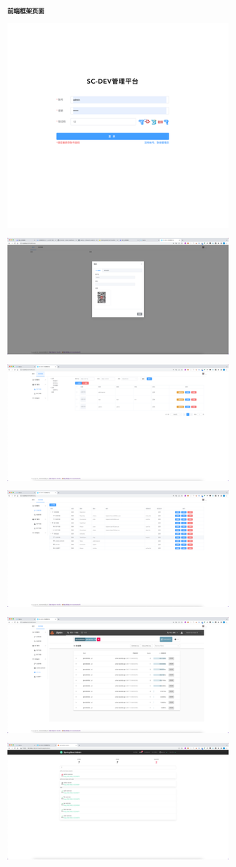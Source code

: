 #### 前端框架页面
#### ![](img/img.png)
#### ![](img/img_1.png)
#### ![](img/img_2.png)
#### ![](img/img_3.png)
#### ![](img/img_4.png)
#### ![](img/img_5.png)


